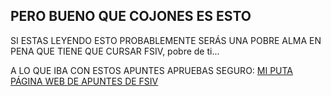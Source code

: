 ## PERO BUENO QUE COJONES ES ESTO

SI ESTAS LEYENDO ESTO PROBABLEMENTE SERÁS UNA POBRE ALMA EN PENA QUE TIENE QUE CURSAR FSIV, pobre de ti...

A LO QUE IBA CON ESTOS APUNTES APRUEBAS SEGURO:
[MI PUTA PÁGINA WEB DE APUNTES DE FSIV](https://carlosdavidlopezhinojosa.github.io/Web-FSIV.github.io/index.html)
